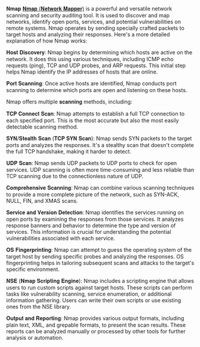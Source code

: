 𝐍𝐦𝐚𝐩 <a href="https://github.com/nmap/nmap" target="_blank">𝐍𝐦𝐚𝐩 (𝐍𝐞𝐭𝐰𝐨𝐫𝐤 𝐌𝐚𝐩𝐩𝐞𝐫)</a> is a powerful and versatile network scanning and security auditing tool.
It is used to discover and map networks, identify open ports, services, and potential vulnerabilities on remote systems.
Nmap operates by sending specially crafted packets to target hosts and analyzing their responses.
Here's a more detailed explanation of how Nmap works:

𝐇𝐨𝐬𝐭 𝐃𝐢𝐬𝐜𝐨𝐯𝐞𝐫𝐲: Nmap begins by determining which hosts are active on the network. 
It does this using various techniques, including ICMP echo requests (ping), TCP and UDP probes, and ARP requests. 
This initial step helps Nmap identify the IP addresses of hosts that are online.

𝐏𝐨𝐫𝐭 𝐒𝐜𝐚𝐧𝐧𝐢𝐧𝐠: Once active hosts are identified, 
Nmap conducts port scanning to determine which ports are open and listening on these hosts. 

Nmap offers multiple 𝐬𝐜𝐚𝐧𝐧𝐢𝐧𝐠 methods, including:

  𝐓𝐂𝐏 𝐂𝐨𝐧𝐧𝐞𝐜𝐭 𝐒𝐜𝐚𝐧: Nmap attempts to establish a full TCP connection to each specified port. 
  This is the most accurate but also the most easily detectable scanning method.

  𝐒𝐘𝐍/𝐒𝐭𝐞𝐚𝐥𝐭𝐡 𝐒𝐜𝐚𝐧 (𝐓𝐂𝐏 𝐒𝐘𝐍 𝐒𝐜𝐚𝐧): Nmap sends SYN packets to the target ports and analyzes the responses. 
  It's a stealthy scan that doesn't complete the full TCP handshake, making it harder to detect.

  𝐔𝐃𝐏 𝐒𝐜𝐚𝐧: Nmap sends UDP packets to UDP ports to check for open services. 
  UDP scanning is often more time-consuming and less reliable than TCP scanning due to the connectionless nature of UDP.

  𝐂𝐨𝐦𝐩𝐫𝐞𝐡𝐞𝐧𝐬𝐢𝐯𝐞 𝐒𝐜𝐚𝐧𝐧𝐢𝐧𝐠: Nmap can combine various scanning techniques to provide a more complete picture of the network, 
  such as SYN-ACK, NULL, FIN, and XMAS scans.

𝐒𝐞𝐫𝐯𝐢𝐜𝐞 𝐚𝐧𝐝 𝐕𝐞𝐫𝐬𝐢𝐨𝐧 𝐃𝐞𝐭𝐞𝐜𝐭𝐢𝐨𝐧: Nmap identifies the services running on open ports by examining the responses from those services. 
It analyzes response banners and behavior to determine the type and version of services. 
This information is crucial for understanding the potential vulnerabilities associated with each service.

𝐎𝐒 𝐅𝐢𝐧𝐠𝐞𝐫𝐩𝐫𝐢𝐧𝐭𝐢𝐧𝐠: Nmap can attempt to guess the operating system of the target host by sending specific probes and analyzing the responses. 
OS fingerprinting helps in tailoring subsequent scans and attacks to the target's specific environment.

𝐍𝐒𝐄 (𝐍𝐦𝐚𝐩 𝐒𝐜𝐫𝐢𝐩𝐭𝐢𝐧𝐠 𝐄𝐧𝐠𝐢𝐧𝐞): Nmap includes a scripting engine that allows users to run custom scripts against target hosts. 
These scripts can perform tasks like vulnerability scanning, service enumeration, or additional information gathering. 
Users can write their own scripts or use existing ones from the NSE library.

𝐎𝐮𝐭𝐩𝐮𝐭 𝐚𝐧𝐝 𝐑𝐞𝐩𝐨𝐫𝐭𝐢𝐧𝐠: Nmap provides various output formats, including plain text, XML, and grepable formats, 
to present the scan results. These reports can be analyzed manually or processed by other tools for further analysis or automation.
